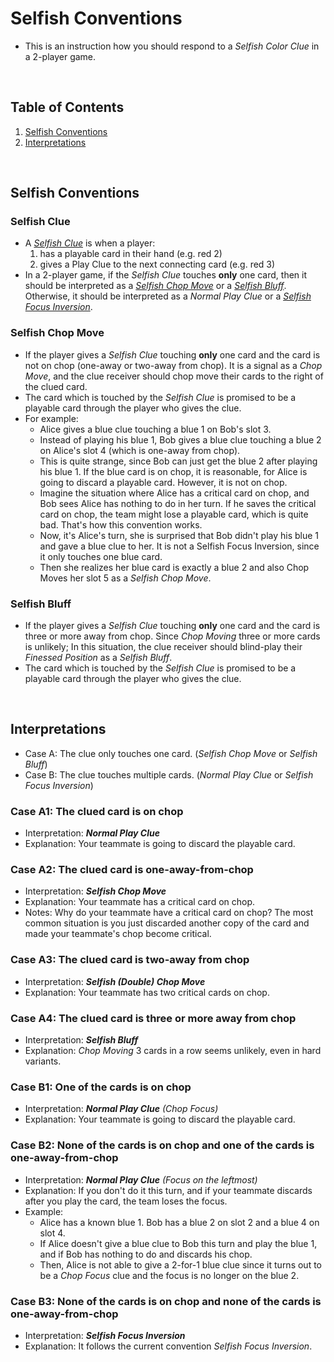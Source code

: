 # Selfish Conventions

* This is an instruction how you should respond to a *Selfish Color Clue* in a 2-player game.

<br/>

## Table of Contents

1. [Selfish Conventions](#selfish-conventions)
2. [Interpretations](#interpretations)

<br/>

## Selfish Conventions

### Selfish Clue

* A [*Selfish Clue*](https://github.com/Zamiell/hanabi-conventions/blob/master/Reference.md#the-selfish-clue) is when a player:
  1. has a playable card in their hand (e.g. red 2)
  2. gives a Play Clue to the next connecting card (e.g. red 3)
* In a 2-player game, if the *Selfish Clue* touches **only** one card, then it should be interpreted as a *[Selfish Chop Move](#selfish-chop-move)* or a *[Selfish Bluff](#selfish-bluff)*. Otherwise, it should be interpreted as a *Normal Play Clue* or a *[Selfish Focus Inversion](https://github.com/Zamiell/hanabi-conventions/blob/master/Reference.md#selfish-focus-inversion-sfi--sfi)*.

### Selfish Chop Move

* If the player gives a *Selfish Clue* touching **only** one card and the card is not on chop (one-away or two-away from chop). It is a signal as a *Chop Move*, and the clue receiver should chop move their cards to the right of the clued card.
* The card which is touched by the *Selfish Clue* is promised to be a playable card through the player who gives the clue.
* For example:
  * Alice gives a blue clue touching a blue 1 on Bob's slot 3.
  * Instead of playing his blue 1, Bob gives a blue clue touching a blue 2 on Alice's slot 4 (which is one-away from chop).
  * This is quite strange, since Bob can just get the blue 2 after playing his blue 1. If the blue card is on chop, it is reasonable, for Alice is going to discard a playable card. However, it is not on chop.
  * Imagine the situation where Alice has a critical card on chop, and Bob sees Alice has nothing to do in her turn. If he saves the critical card on chop, the team might lose a playable card, which is quite bad. That's how this convention works.
  * Now, it's Alice's turn, she is surprised that Bob didn't play his blue 1 and gave a blue clue to her. It is not a Selfish Focus Inversion, since it only touches one blue card.
  * Then she realizes her blue card is exactly a blue 2 and also Chop Moves her slot 5 as a *Selfish Chop Move*.

### Selfish Bluff

* If the player gives a *Selfish Clue* touching **only** one card and the card is three or more away from chop. Since *Chop Moving* three or more cards is unlikely; In this situation, the clue receiver should blind-play their *Finessed Position* as a *Selfish Bluff*.
* The card which is touched by the *Selfish Clue* is promised to be a playable card through the player who gives the clue.

<br/>

## Interpretations

* Case A: The clue only touches one card. (*Selfish Chop Move* or *Selfish Bluff*)
* Case B: The clue touches multiple cards. (*Normal Play Clue* or *Selfish Focus Inversion*)

### Case A1: The clued card is on chop 

* Interpretation: ***Normal Play Clue***
* Explanation: Your teammate is going to discard the playable card.

### Case A2: The clued card is one-away-from-chop

* Interpretation: ***Selfish Chop Move***
* Explanation: Your teammate has a critical card on chop.
* Notes: Why do your teammate have a critical card on chop? The most common situation is you just discarded another copy of the card and made your teammate's chop become critical.

### Case A3: The clued card is two-away from chop
* Interpretation: ***Selfish (Double) Chop Move***
* Explanation: Your teammate has two critical cards on chop.

### Case A4: The clued card is three or more away from chop
* Interpretation: ***Selfish Bluff***
* Explanation: *Chop Moving* 3 cards in a row seems unlikely, even in hard variants.

### Case B1: One of the cards is on chop
* Interpretation: ***Normal Play Clue** (Chop Focus)*
* Explanation: Your teammate is going to discard the playable card.

### Case B2: None of the cards is on chop and one of the cards is one-away-from-chop 
* Interpretation: ***Normal Play Clue** (Focus on the leftmost)*
* Explanation: If you don't do it this turn, and if your teammate discards after you play the card, the team loses the focus.
* Example:
  * Alice has a known blue 1. Bob has a blue 2 on slot 2 and a blue 4 on slot 4.
  * If Alice doesn't give a blue clue to Bob this turn and play the blue 1, and if Bob has nothing to do and discards his chop.
  * Then, Alice is not able to give a 2-for-1 blue clue since it turns out to be a _Chop Focus_ clue and the focus is no longer on the blue 2.

### Case B3: None of the cards is on chop and none of the cards is one-away-from-chop 
* Interpretation: ***Selfish Focus Inversion***
* Explanation: It follows the current convention *Selfish Focus Inversion*.

<br/>

